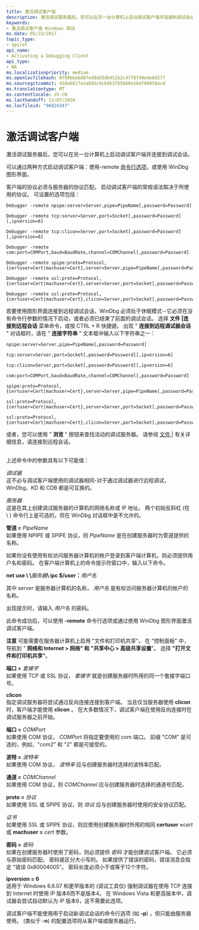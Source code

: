 ```yaml
---
title: 激活调试客户端
description: 激活调试服务器后，您可以在另一台计算机上启动调试客户端并连接到调试会话。
keywords:
- 激活调试客户端 Windows 调试
ms.date: 05/23/2017
topic_type:
- apiref
api_name:
- Activating a Debugging Client
api_type:
- NA
ms.localizationpriority: medium
ms.openlocfilehash: 0f98bbebd87e40dd3db452b2c4ff8749ede8d277
ms.sourcegitcommit: 418e6617e2a695c9cb4b37b5b60e264760858acd
ms.translationtype: MT
ms.contentlocale: zh-CN
ms.lasthandoff: 12/07/2020
ms.locfileid: "96824347"
---
```

# <a name="activating-a-debugging-client"></a>激活调试客户端


激活调试服务器后，您可以在另一台计算机上启动调试客户端并连接到调试会话。

可以通过两种方式启动调试客户端：使用-remote [命令行选项](command-line-options.md)，或使用 WinDbg 图形界面。

客户端的协议必须与服务器的协议匹配。 启动调试客户端的常规语法取决于所使用的协议。 可设置的选项包括：

```dbgcmd
Debugger -remote npipe:server=Server,pipe=PipeName[,password=Password] 

Debugger -remote tcp:server=Server,port=Socket[,password=Password][,ipversion=6] 

Debugger -remote tcp:clicon=Server,port=Socket[,password=Password][,ipversion=6] 

Debugger -remote com:port=COMPort,baud=BaudRate,channel=COMChannel[,password=Password] 

Debugger -remote spipe:proto=Protocol,{certuser=Cert|machuser=Cert},server=Server,pipe=PipeName[,password=Password] 

Debugger -remote ssl:proto=Protocol,{certuser=Cert|machuser=Cert},server=Server,port=Socket[,password=Password] 

Debugger -remote ssl:proto=Protocol,{certuser=Cert|machuser=Cert},clicon=Server,port=Socket[,password=Password] 
```

若要使用图形界面连接到远程调试会话，WinDbg 必须处于休眠模式--它必须在没有命令行参数的情况下启动，或者必须已结束了前面的调试会话。 选择 **文件 |连接到远程会话** 菜单命令，或按 CTRL + R 快捷键。 出现 " **连接到远程调试器会话** " 对话框时，请在 " **连接字符串** " 文本框中输入以下字符串之一：

```dbgcmd
npipe:server=Server,pipe=PipeName[,password=Password] 

tcp:server=Server,port=Socket[,password=Password][,ipversion=6] 

tcp:clicon=Server,port=Socket[,password=Password][,ipversion=6] 

com:port=COMPort,baud=BaudRate,channel=COMChannel[,password=Password] 

spipe:proto=Protocol,{certuser=Cert|machuser=Cert},server=Server,pipe=PipeName[,password=Password] 

ssl:proto=Protocol,{certuser=Cert|machuser=Cert},server=Server,port=Socket[,password=Password] 

ssl:proto=Protocol,{certuser=Cert|machuser=Cert},clicon=Server,port=Socket[,password=Password] 
```

或者，您可以使用 " **浏览** " 按钮来查找活动的调试服务器。 请参阅 [文件 |](file---connect-to-remote-session.md) 有关详细信息，请连接到远程会话。

## <span id="ddk_activating_a_debugging_client_dbg"></span><span id="DDK_ACTIVATING_A_DEBUGGING_CLIENT_DBG"></span>


上述命令中的参数具有以下可能值：

<span id="________Debugger"></span><span id="________debugger"></span><span id="________DEBUGGER"></span>*调试器*  
这不必与调试客户端使用的调试器相同-对于通过调试器进行远程调试，WinDbg、KD 和 CDB 都是可互换的。

<span id="________Server"></span><span id="________server"></span><span id="________SERVER"></span>*服务器*  
这是在其上创建调试服务器的计算机的网络名称或 IP 地址。 两个初始反斜杠 (在 \\ \) 命令行上是可选的，但在 WinDbg 对话框中是不允许的。

<span id="________pipe_________PipeName"></span><span id="________pipe_________pipename"></span><span id="________PIPE_________PIPENAME"></span>**管道 =** *PipeName*  
如果使用 NPIPE 或 SPIPE 协议，则 *PipeName* 是在创建服务器时为管道提供的名称。

如果你没有使用有权访问服务器计算机的帐户登录到客户端计算机，则必须提供用户名和密码。 在客户端计算机上的命令提示符窗口中，输入以下命令。

**net use \\ \\**<em>服务器</em>**\\ ipc $/user：**<em>用户名</em>

其中 *server* 是服务器计算机的名称， *用户名* 是有权访问服务器计算机的帐户的名称。

出现提示时，请输入 *用户名* 的密码。

此命令成功后，可以使用 **-remote** 命令行选项或通过使用 WinDbg 图形界面激活调试客户端。

**注意**  可能需要在服务器计算机上启用 "文件和打印机共享"。 在 "控制面板" 中，导航到 " **网络和 Internet &gt; 网络" 和 "共享中心 &gt; 高级共享设置**"。 选择 **"打开文件和打印机共享"**。

 

<span id="________port_________Socket"></span><span id="________port_________socket"></span><span id="________PORT_________SOCKET"></span>**端口 =** *套接字*  
如果使用 TCP 或 SSL 协议， *套接字* 就是创建服务器时所用的同一个套接字端口号。

<span id="clicon"></span><span id="CLICON"></span>**clicon**  
指定调试服务器将尝试通过反向连接连接到客户端。 当且仅当服务器使用 **clicon** 时，客户端才能使用 **clicon** 。 在大多数情况下，调试客户端在使用反向连接时在调试服务器之前开始。

<span id="________port_________COMPort"></span><span id="________port_________comport"></span><span id="________PORT_________COMPORT"></span>**端口 =** *COMPort*  
如果使用 COM 协议， *COMPort* 将指定要使用的 com 端口。 前缀 "COM" 是可选的，例如，"com2" 和 "2" 都是可接受的。

<span id="baud_________BaudRate"></span><span id="baud_________baudrate"></span><span id="BAUD_________BAUDRATE"></span>**波特 =** *波特率*  
如果使用 COM 协议， *波特率* 应与创建服务器时选择的波特率匹配。

<span id="channel_________COMChannel"></span><span id="channel_________comchannel"></span><span id="CHANNEL_________COMCHANNEL"></span>**通道 =** *COMChannel*  
如果使用 COM 协议，则 *COMChannel* 应与创建服务器时选择的通道号匹配。

<span id="________proto_________Protocol"></span><span id="________proto_________protocol"></span><span id="________PROTO_________PROTOCOL"></span>**proto =** *协议*  
如果使用 SSL 或 SPIPE 协议，则 *协议* 应与创建服务器时使用的安全协议匹配。

<span id="________Cert"></span><span id="________cert"></span><span id="________CERT"></span>*证书*  
如果使用 SSL 或 SPIPE 协议，则应使用创建服务器时所用的相同 **certuser =**<em>cert</em> 或 **machuser =** *cert* 参数。

<span id="________password_________Password"></span><span id="________password_________password"></span><span id="________PASSWORD_________PASSWORD"></span>**密码 =** *密码*  
如果在创建服务器时使用了密码，则必须提供 *密码* 才能创建调试客户端。 它必须与原始密码匹配。 密码是区分大小写的。 如果提供了错误的密码，错误消息会指定 "错误 0x80004005"。 密码长度必须小于或等于12个字符。

<span id="________ipversion_6"></span><span id="________IPVERSION_6"></span>**ipversion = 6**  
适用于 Windows 6.6.07 和更早版本的 (调试工具仅) 强制调试器在使用 TCP 连接到 Internet 时使用 IP 版本6而不是版本4。 在 Windows Vista 和更高版本中，调试器会尝试自动默认为 IP 版本6，这不需要此选项。

调试客户端不能使用用于启动新调试会话的命令行选项 (如 **-p**) ，但只能由服务器使用。  (类似于 **-n**) 的配置选项将从客户端或服务器运行。

 

 





